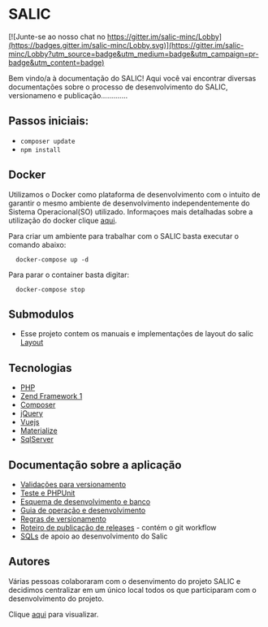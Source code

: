 # SALIC

[![Junte-se ao nosso chat no https://gitter.im/salic-minc/Lobby](https://badges.gitter.im/salic-minc/Lobby.svg)](https://gitter.im/salic-minc/Lobby?utm_source=badge&utm_medium=badge&utm_campaign=pr-badge&utm_content=badge)

Bem vindo/a à documentação do SALIC! Aqui você vai encontrar diversas documentações sobre o processo de desenvolvimento do SALIC, versionameno e publicação.............

## Passos iniciais:

- ```composer update```
- ```npm install```

## Docker
Utilizamos o Docker como plataforma de desenvolvimento com o intuito de garantir o mesmo ambiente de desenvolvimento 
independentemente do Sistema Operacional(SO) utilizado. Informaçoes mais detalhadas sobre a utilização do docker clique
[aqui](doc/Guia_utilizacao_docker.md).

Para criar um ambiente para trabalhar com o SALIC basta executar o comando abaixo:
```
  docker-compose up -d
```

Para parar o container basta digitar:
```
  docker-compose stop
```

## Submodulos
* Esse projeto contem os manuais e implementações de layout do salic [Layout](https://github.com/culturagovbr/salic-minc-layout)

## Tecnologias
* [PHP](http://php.net/)
* [Zend Framework 1](https://framework.zend.com/manual/1.12/en/learning.quickstart.html) 
* [Composer](https://getcomposer.org/)
* [jQuery](https://jquery.com/)
* [Vuejs](https://vuejs.org/)
* [Materialize](http://materializecss.com/)
* [SqlServer](https://www.microsoft.com/en-us/sql-server/sql-server-2017)

## Documenta&ccedil;&atilde;o sobre a aplica&ccedil;&atilde;o
* [Valida&ccedil;&otilde;es para versionamento](doc/Validacoes_para_versionamento.md)
* [Teste e PHPUnit](doc/Teste_Manual.md)
* [Esquema de desenvolvimento e banco](doc/Esquema_de_desenvolvimento_e_banco.md)
* [Guia de operação e desenvolvimento](doc/Guia_de_operacao-desenvolvimento.md)
* [Regras de versionamento](doc/Regras_versionamento.md)
* [Roteiro de publicação de releases](doc/Roteiro_de_publicacao_de_releases.md) - contém o git workflow
* [SQLs](https://github.com/culturagovbr/salic-minc-sql) de apoio ao desenvolvimento do Salic


## Autores
Várias pessoas colaboraram com o desenvimento do projeto SALIC e decidimos centralizar em um único local todos os que participaram com o desenvolvimento do projeto.
  
Clique [aqui](doc/Autores.md) para visualizar.
